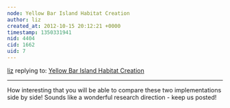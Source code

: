 ```yaml
---
node: Yellow Bar Island Habitat Creation
author: liz
created_at: 2012-10-15 20:12:21 +0000
timestamp: 1350331941
nid: 4404
cid: 1662
uid: 7
---
```




[liz](../profile/liz) replying to: [Yellow Bar Island Habitat Creation](../notes/gwirth/10-13-2012/yellow-bar-island-habitat-creation)

----
How interesting that you will be able to compare these two implementations side by side! Sounds like a wonderful research direction - keep us posted!